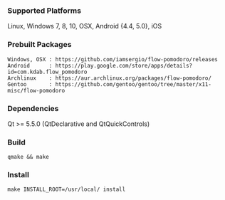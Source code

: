 ### Supported Platforms
Linux, Windows 7, 8, 10, OSX, Android {4.4, 5.0}, iOS

### Prebuilt Packages
    Windows, OSX : https://github.com/iamsergio/flow-pomodoro/releases
    Android      : https://play.google.com/store/apps/details?id=com.kdab.flow_pomodoro
    Archlinux    : https://aur.archlinux.org/packages/flow-pomodoro/
    Gentoo       : https://github.com/gentoo/gentoo/tree/master/x11-misc/flow-pomodoro

### Dependencies
  Qt >= 5.5.0 (QtDeclarative and QtQuickControls)

### Build
    qmake && make

### Install
    make INSTALL_ROOT=/usr/local/ install

